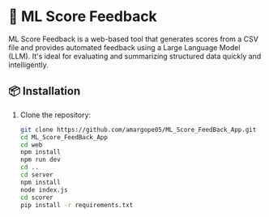 # 🧠 ML Score Feedback

ML Score Feedback is a web-based tool that generates scores from a CSV file and provides automated feedback using a Large Language Model (LLM). It's ideal for evaluating and summarizing structured data quickly and intelligently.

## 📦 Installation

1. Clone the repository:
   ```bash
   git clone https://github.com/amargope05/ML_Score_FeedBack_App.git
   cd ML_Score_FeedBack_App
   cd web
   npm install
   npm run dev
   cd ..
   cd server
   npm install
   node index.js
   cd scorer
   pip install -r requirements.txt
